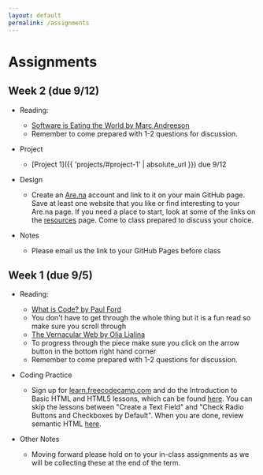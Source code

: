 ```yaml
---
layout: default
permalink: /assignments
---
```


# Assignments

## Week 2 (due 9/12)
* Reading:
  * [Software is Eating the World by Marc Andreeson](https://a16z.com/2016/08/20/why-software-is-eating-the-world/)
  * Remember to come prepared with 1-2 questions for discussion.

* Project
  * [Project 1]({{ 'projects/#project-1' | absolute_url }}) due 9/12

* Design
  * Create an [Are.na](https://www.are.na/) account and link to it on your main GitHub page. Save at least one website that you like or find interesting to your Are.na page. If you need a place to start, look at some of the links on the [resources](../resources) page. Come to class prepared to discuss your choice.

* Notes
  * Please email us the link to your GitHub Pages before class

## Week 1 (due 9/5)
* Reading:
  * [What is Code? by Paul Ford](https://www.bloomberg.com/graphics/2015-paul-ford-what-is-code/)
  * You don't have to get through the whole thing but it is a fun read so make sure you scroll through
  * [The Vernacular Web by Olia Lialina](http://art.teleportacia.org/observation/vernacular/)
  * To progress through the piece make sure you click on the arrow button in the bottom right hand corner
  * Remember to come prepared with 1-2 questions for discussion.
* Coding Practice
  * Sign up for [learn.freecodecamp.com](learn.freecodecamp.com) and do the Introduction to Basic HTML and HTML5 lessons, which can be found [here](https://learn.freecodecamp.org/responsive-web-design/basic-html-and-html5). You can skip the lessons between "Create a Text Field" and "Check Radio Buttons and Checkboxes by Default". When you are done, review semantic HTML [here](https://www.hongkiat.com/blog/html-5-semantics/).

* Other Notes
  * Moving forward please hold on to your in-class assignments as we will be collecting these at the end of the term. 